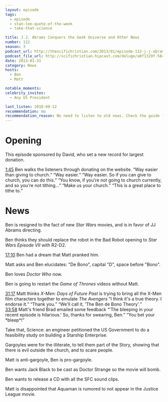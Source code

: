```yaml
---
layout: episode
tags:
  - episode
  - stan-lee-quote-of-the-week
  - take-that-science

title: J.J. Abrams Conquers the Geek Universe and Other News
number: 112
season: 3
podcast_url: http://thescifichristian.com/2013/01/episode-112-j-j-abrams-conquers-the-geek-universe-and-other-news/
podcast_file_url: http://scifichristian.hipcast.com/deluge/a0f1329f-584d-09a2-9327-7cf498bf210c.mp3
date: 2013-01-31
category: News
hosts:
  - Ben
  - Matt

notable_moments:
celebrity_invites: 
  - Any US President

last_listen: 2018-09-12
recommendation: no
recommendation_reason: No need to listen to old news. Check the guide for what's interesting in hindsight.
---
```

# Opening
This episode sponsored by David, who set a new record for largest donation. 

<div class="quote">
  <a class="timestamp tag is-medium is-rounded is-primary" href="http://scifichristian.hipcast.com/deluge/a0f1329f-584d-09a2-9327-7cf498bf210c.mp3#t=00:01:45">1:45</a>
  <span class="quote-context is-size-6">Ben walks the listeners through donating on the website.</span>
  <q class="ben">Way easier than giving to church.</q>
  <q class="matt">Way easier.</q>
  <q class="ben">Way easier. So if you can give to church, you can do this.</q>
  <q class="matt">You know, if you're not going to church currently, and so you're not tithing...</q>
  <q class="ben">Make us your church.</q>
  <q class="matt">This is a great place to tithe to.</q>
</div>



# News
Ben is resigned to the fact of new <i class="work-title">Star Wars</i> movies, and is in favor of JJ Abrams directing.

Ben thinks they should replace the robot in the Bad Robot opening to <i class="work-title">Star Wars Episode VII</i> with R2-D2.

<a class="timestamp tag is-medium is-rounded is-primary" href="http://scifichristian.hipcast.com/deluge/a0f1329f-584d-09a2-9327-7cf498bf210c.mp3#t=00:17:10">17:10</a> Ben had a dream that Matt pranked him.

Matt asks and Ben elucidates: "De Bono", capital "D", space before "Bono".

Ben loves <i class="work-title">Doctor Who</i> now.

Ben is going to restart the <i class="work-title">Game of Thrones</i> videos without Matt. 

<div class="quote">
  <a class="timestamp tag is-medium is-rounded is-primary" href="http://scifichristian.hipcast.com/deluge/a0f1329f-584d-09a2-9327-7cf498bf210c.mp3#t=00:31:17">31:17</a>
  <span class="quote-context is-size-6">Matt thinks <i class="work-title">X-Men: Days of Future Past</i> is trying to bring all the X-Men film characters together to emulate <i class="work-title">The Avengers</i></span>
  <q class="ben">I think it's a true theory. I endorse it.</q>
  <q class="matt">Thank you.</q>
  <q class="matt">We'll call it, 'The Ben de Bono Theory'.</q>
</div>

<div class="quote">
  <a class="timestamp tag is-medium is-rounded is-primary" href="http://scifichristian.hipcast.com/deluge/a0f1329f-584d-09a2-9327-7cf498bf210c.mp3#t=00:33:58">33:58</a>
  <span class="quote-context is-size-6">Matt's friend Brad emailed some feedback</span>
  <q class="matt">'The bleeping in your recent episode is hilarious.' So, thanks for swearing, Ben.</q>
  <q class="ben">You bet your *bleep*!</q>
</div>

Take that, Science: an engineer petitioned the US Government to do a feasibility study on building a Starship Enterprise.

Gargoyles were for the illiterate, to tell them part of the Story, showing that there is evil outside the church, and to scare people.

Matt is anti-gargoyle, Ben is pro-gargoyle.

Ben wants Jack Black to be cast as Doctor Strange so the movie will bomb.

Ben wants to release a CD with all the SFC sound clips. 

Matt is disappointed that Aquaman is rumored to not appear in the Justice League movie.